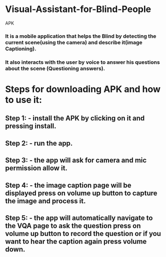 # Visual-Assistant-for-Blind-People
APK 
### It is a mobile application that helps the Blind by detecting the current scene(using the camera) and describe it(image Captioning).
### It also interacts with the user by voice to answer his questions about the scene (Questioning answers). 

# Steps for downloading APK and how to use it:

## Step 1: - install the APK by clicking on it and pressing install.
## Step 2: - run the app.
## Step 3: - the app will ask for camera and mic permission allow it.
## Step 4: - the image caption page will be displayed press on volume up button to capture the image and process it.
## Step 5: - the app will automatically navigate to the VQA page to ask the question press on volume up button to record the question or if you want to hear the caption again press volume down.
